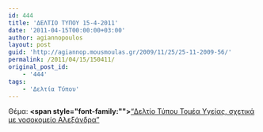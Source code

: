 ```yaml
---
id: 444
title: 'ΔΕΛΤΙΟ ΤΥΠΟΥ 15-4-2011'
date: '2011-04-15T00:00:00+03:00'
author: agiannopoulos
layout: post
guid: 'http://agiannop.mousmoulas.gr/2009/11/25/25-11-2009-56/'
permalink: /2011/04/15/150411/
original_post_id:
    - '444'
tags:
    - 'Δελτία Τύπου'
---
```


Θέμα: **<span style="font-family:""></span>**[“Δελτίο Τύπου Τομέα Υγείας, σχετικά με νοσοκομείο Αλεξάνδρα” ](/wp-content/uploads/2009/11/15042011_dt_aleksadra.pdf)